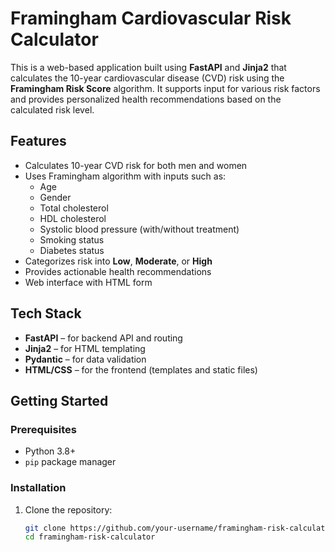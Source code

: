 # Framingham Cardiovascular Risk Calculator

This is a web-based application built using **FastAPI** and **Jinja2** that calculates the 10-year cardiovascular disease (CVD) risk using the **Framingham Risk Score** algorithm. It supports input for various risk factors and provides personalized health recommendations based on the calculated risk level.

## Features

- Calculates 10-year CVD risk for both men and women
- Uses Framingham algorithm with inputs such as:
  - Age
  - Gender
  - Total cholesterol
  - HDL cholesterol
  - Systolic blood pressure (with/without treatment)
  - Smoking status
  - Diabetes status
- Categorizes risk into **Low**, **Moderate**, or **High**
- Provides actionable health recommendations
- Web interface with HTML form

## Tech Stack

- **FastAPI** – for backend API and routing
- **Jinja2** – for HTML templating
- **Pydantic** – for data validation
- **HTML/CSS** – for the frontend (templates and static files)

## Getting Started

### Prerequisites

- Python 3.8+
- `pip` package manager

### Installation

1. Clone the repository:

   ```bash
   git clone https://github.com/your-username/framingham-risk-calculator.git
   cd framingham-risk-calculator
